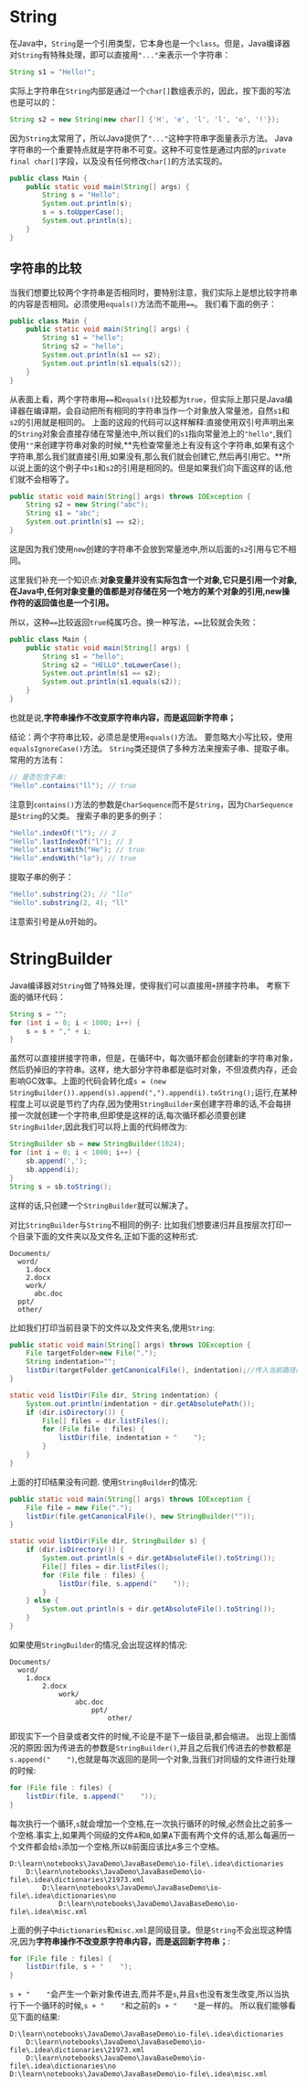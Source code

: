 # String
在Java中，`String`是一个引用类型，它本身也是一个`class`。但是，Java编译器对`String`有特殊处理，即可以直接用`"..."`来表示一个字符串：
```java
String s1 = "Hello!";
```
实际上字符串在`String`内部是通过一个`char[]`数组表示的，因此，按下面的写法也是可以的：
```java
String s2 = new String(new char[] {'H', 'e', 'l', 'l', 'o', '!'});
```
因为`String`太常用了，所以Java提供了`"..."`这种字符串字面量表示方法。
Java字符串的一个重要特点就是字符串不可变。这种不可变性是通过内部的`private final char[]`字段，以及没有任何修改`char[]`的方法实现的。
```java
public class Main {
    public static void main(String[] args) {
        String s = "Hello";
        System.out.println(s);
        s = s.toUpperCase();
        System.out.println(s);
    }
}
```

## 字符串的比较
当我们想要比较两个字符串是否相同时，要特别注意，我们实际上是想比较字符串的内容是否相同。必须使用`equals()`方法而不能用`==`。
我们看下面的例子：
```java
public class Main {
    public static void main(String[] args) {
        String s1 = "hello";
        String s2 = "hello";
        System.out.println(s1 == s2);
        System.out.println(s1.equals(s2));
    }
}
```
从表面上看，两个字符串用`==`和`equals()`比较都为`true`，但实际上那只是Java编译器在编译期，会自动把所有相同的字符串当作一个对象放入常量池，自然`s1`和`s2`的引用就是相同的。
上面的这段的代码可以这样解释:直接使用双引号声明出来的`String`对象会直接存储在常量池中,所以我们的`s1`指向常量池上的`"hello"`,我们使用`""`来创建字符串对象的时候,**先检查常量池上有没有这个字符串,如果有这个字符串,那么我们就直接引用,如果没有,那么我们就会创建它,然后再引用它。**所以说上面的这个例子中`s1`和`s2`的引用是相同的。但是如果我们向下面这样的话,他们就不会相等了。
```java
public static void main(String[] args) throws IOException {
    String s2 = new String("abc");
    String s1 = "abc";
    System.out.println(s1 == s2);
}
```
这是因为我们使用`new`创建的字符串不会放到常量池中,所以后面的`s2`引用与它不相同。

这里我们补充一个知识点:**对象变量并没有实际包含一个对象,它只是引用一个对象,在Java中,任何对象变量的值都是对存储在另一个地方的某个对象的引用,new操作符的返回值也是一个引用。**

所以，这种`==`比较返回`true`纯属巧合。换一种写法，`==`比较就会失败：
```java
public class Main {
    public static void main(String[] args) {
        String s1 = "hello";
        String s2 = "HELLO".toLowerCase();
        System.out.println(s1 == s2);
        System.out.println(s1.equals(s2));
    }
}
```
也就是说,**字符串操作不改变原字符串内容，而是返回新字符串；**

结论：两个字符串比较，必须总是使用`equals()`方法。
要忽略大小写比较，使用`equalsIgnoreCase()`方法。
`String`类还提供了多种方法来搜索子串、提取子串。常用的方法有：
```java
// 是否包含子串:
"Hello".contains("ll"); // true
```
注意到`contains()`方法的参数是`CharSequence`而不是`String`，因为`CharSequence`是`String`的父类。
搜索子串的更多的例子：
```java
"Hello".indexOf("l"); // 2
"Hello".lastIndexOf("l"); // 3
"Hello".startsWith("He"); // true
"Hello".endsWith("lo"); // true
```
提取子串的例子：
```java
"Hello".substring(2); // "llo"
"Hello".substring(2, 4); "ll"
```
注意索引号是从`0`开始的。

# StringBuilder
Java编译器对`String`做了特殊处理，使得我们可以直接用`+`拼接字符串。
考察下面的循环代码：
```java
String s = "";
for (int i = 0; i < 1000; i++) {
    s = s + "," + i;
}
```
虽然可以直接拼接字符串，但是，在循环中，每次循环都会创建新的字符串对象，然后扔掉旧的字符串。这样，绝大部分字符串都是临时对象，不但浪费内存，还会影响GC效率。上面的代码会转化成`s = (new StringBuilder()).append(s).append(",").append(i).toString();`运行,在某种程度上可以说是节约了内存,因为使用`StringBuilder`来创建字符串的话,不会每拼接一次就创建一个字符串,但即使是这样的话,每次循环都必须要创建`StringBuilder`,因此我们可以将上面的代码修改为:
```java
StringBuilder sb = new StringBuilder(1024);
for (int i = 0; i < 1000; i++) {
    sb.append(',');
    sb.append(i);
}
String s = sb.toString();
```
这样的话,只创建一个`StringBuilder`就可以解决了。

对比`StringBuilder`与`String`不相同的例子:
比如我们想要递归并且按层次打印一个目录下面的文件夹以及文件名,正如下面的这种形式:
```
Documents/
  word/
    1.docx
    2.docx
    work/
      abc.doc
  ppt/
  other/
```
比如我们打印当前目录下的文件以及文件夹名,使用`String`:
```java
public static void main(String[] args) throws IOException {
    File targetFolder=new File(".");
    String indentation="";
    listDir(targetFolder.getCanonicalFile(), indentation);//传入当前路径的规范路径和空字符串
}

static void listDir(File dir, String indentation) {
    System.out.println(indentation + dir.getAbsolutePath());
    if (dir.isDirectory()) {
        File[] files = dir.listFiles();
        for (File file : files) {
            listDir(file, indentation + "    ");
        }
    }
}
```
上面的打印结果没有问题.
使用`StringBuilder`的情况:
```java
public static void main(String[] args) throws IOException {
    File file = new File(".");
    listDir(file.getCanonicalFile(), new StringBuilder(""));
}

static void listDir(File dir, StringBuilder s) {
    if (dir.isDirectory()) {
        System.out.println(s + dir.getAbsoluteFile().toString());
        File[] files = dir.listFiles();
        for (File file : files) {
            listDir(file, s.append("    "));
        }
    } else {
        System.out.println(s + dir.getAbsoluteFile().toString());
    }
}
```
如果使用`StringBuilder`的情况,会出现这样的情况:
```
Documents/
  word/
    1.docx
        2.docx
            work/
                abc.doc
                    ppt/
                        other/
```
即现实下一个目录或者文件的时候,不论是不是下一级目录,都会缩进。
出现上面情况的原因:因为传进去的参数是`StringBuilder()`,并且之后我们传进去的参数都是`s.append("    ")`,也就是每次返回的是同一个对象,当我们对同级的文件进行处理的时候:
```java
for (File file : files) {
    listDir(file, s.append("    "));
}
```
每次执行一个循环,`s`就会增加一个空格,在一次执行循环的时候,必然会比之前多一个空格.事实上,如果两个同级的文件`A`和`B`,如果`A`下面有两个文件的话,那么每遍历一个文件都会给`s`添加一个空格,所以`B`前面应该比`A`多三个空格。
```
D:\learn\notebooks\JavaDemo\JavaBaseDemo\io-file\.idea\dictionaries
    D:\learn\notebooks\JavaDemo\JavaBaseDemo\io-file\.idea\dictionaries\21973.xml
        D:\learn\notebooks\JavaDemo\JavaBaseDemo\io-file\.idea\dictionaries\no
            D:\learn\notebooks\JavaDemo\JavaBaseDemo\io-file\.idea\misc.xml
```
上面的例子中`dictionaries`和`misc.xml`是同级目录。但是`String`不会出现这种情况,因为**字符串操作不改变原字符串内容，而是返回新字符串；**:
```java
for (File file : files) {
    listDir(file, s + "    ");
}
```
`s + "    "`会产生一个新对象传进去,而并不是`s`,并且`s`也没有发生改变,所以当执行下一个循环的时候,`s + "    "`和之前的`s + "    "`是一样的。
所以我们能够看见下面的结果:
```
D:\learn\notebooks\JavaDemo\JavaBaseDemo\io-file\.idea\dictionaries
    D:\learn\notebooks\JavaDemo\JavaBaseDemo\io-file\.idea\dictionaries\21973.xml
    D:\learn\notebooks\JavaDemo\JavaBaseDemo\io-file\.idea\dictionaries\no
D:\learn\notebooks\JavaDemo\JavaBaseDemo\io-file\.idea\misc.xml
```